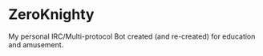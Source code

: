 # ZeroKnighty
My personal IRC/Multi-protocol Bot created (and re-created) for education and amusement.
